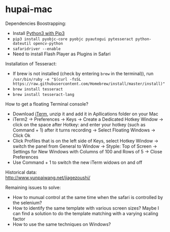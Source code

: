 # hupai-mac

Dependencies Boostrapping:
* Install [Python3 with Pip3](https://www.python.org/downloads/mac-osx/)
* ```pip3 install pyobjc-core pyobjc pyautogui pytesseract python-dateutil opencv-python```
* ```safaridriver --enable```
* Need to install Flash Player as Plugins in Safari

Installation of Tesseract:
* If brew is not installed (check by entering ```brew``` in the terminal)), run ```/usr/bin/ruby -e "$(curl -fsSL https://raw.githubusercontent.com/Homebrew/install/master/install)"```
* ```brew install tesseract```
* ```brew install tesseract-lang```

How to get a floating Terminal console?
* Download [iTerm](https://www.iterm2.com/downloads.html), unzip it and add it in Apllications folder on your Mac
* iTerm2 -> Preferences -> Keys -> Create a Dedicated Hotkey Window -> click on the space after Hotkey: and enter your hotkey (such as Command + 1) after it turns recording -> Select Floating Windows -> Click Ok
* Click Profiles that is on the left side of Keys, select Hotkey Window -> switch the panel from General to Window -> Styple: Top of Screen -> Settings for New Windows with Columns of 100 and Rows of 5 -> Close Preferences
* Use Command + 1 to switch the new iTerm widows on and off

Historical data: <br>
http://www.yunpaiwang.net/jiagezoushi/

Remaining issues to solve:
* How to munual control at the same time when the safari is controlled by the selenium?
* How to identify the same template with various screen sizes? Maybe I can find a solution to do the template matching with a varying scaling factor
* How to use the same techniques on Windows?
